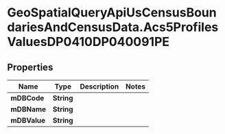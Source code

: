 # GeoSpatialQueryApiUsCensusBoundariesAndCensusData.Acs5ProfilesValuesDP0410DP040091PE

## Properties

Name | Type | Description | Notes
------------ | ------------- | ------------- | -------------
**mDBCode** | **String** |  | 
**mDBName** | **String** |  | 
**mDBValue** | **String** |  | 


